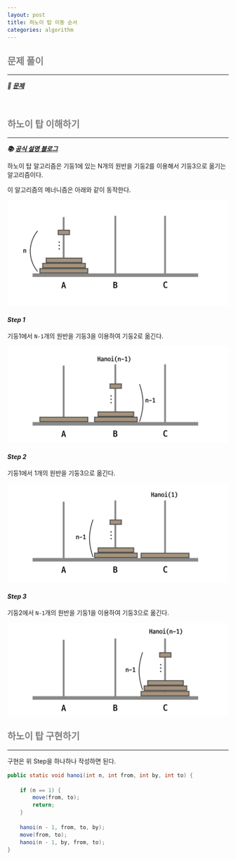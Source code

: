 ```yaml
---
layout: post
title: 하노이 탑 이동 순서
categories: algorithm
---
```


## <span style="color:gray">문제 풀이</span>

---

***🔖 [문제](https://www.acmicpc.net/problem/11729)***

<br>

## <span style="color:gray">하노이 탑 이해하기</span>

---

***📚 [공식 설명 블로그](https://skmagic.tistory.com/257)***

하노이 탑 알고리즘은 기둥1에 있는 N개의 원반을 기둥2를 이용해서 기둥3으로 옮기는 알고리즘이다.

이 알고리즘의 메너니즘은 아래와 같이 동작한다.

<img src="/assets/img/codingTest/hanoi1.png">

<br>

#### ***Step 1***

기둥1에서 `N-1`개의 원반을 기둥3을 이용하여 기둥2로 옮긴다.

<img src="/assets/img/codingTest/hanoi2.png">

<br>

#### ***Step 2***

기둥1에서 1개의 원반을 기둥3으로 옮긴다.

<img src="/assets/img/codingTest/hanoi3.png">

<br>

#### ***Step 3***

기둥2에서 `N-1`개의 원반을 기둥1을 이용하여 기둥3으로 옮긴다.

<img src="/assets/img/codingTest/hanoi4.png">

<br>

## <span style="color:gray">하노이 탑 구현하기</span>

---

구현은 위 Step을 하나하나 작성하면 된다.


```java
public static void hanoi(int n, int from, int by, int to) {

    if (n == 1) {
        move(from, to);
        return;
    }

    hanoi(n - 1, from, to, by);
    move(from, to);
    hanoi(n - 1, by, from, to);
}
```